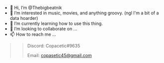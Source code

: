 - 👋 Hi, I’m @Thebigbeatnik
- 👀 I’m interested in music, movies, and anything groovy. (ngl I'm a bit of a data hoarder)
- 🌱 I’m currently learning how to use this thing.
- 💞️ I’m looking to collaborate on ...
- 📫 How to reach me ...
>> Discord: Copacetic#9635
>>
>> Email: copasetic45@gmail.com

<!---
Thebigbeatnik/Thebigbeatnik is a ✨ special ✨ repository because its `README.md` (this file) appears on your GitHub profile.
You can click the Preview link to take a look at your changes.
--->

